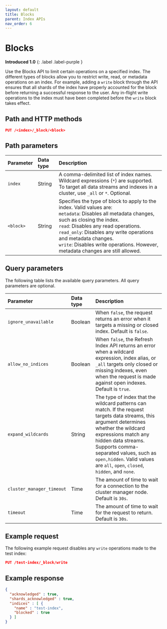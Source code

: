 ```yaml
---
layout: default
title: Blocks
parent: Index APIs
nav_order: 6
---
```


# Blocks
**Introduced 1.0**
{: .label .label-purple }

Use the Blocks API to limit certain operations on a specified index. The different types of blocks allow you to restrict write, read, or metadata operations on an index. 
For example, adding a `write` block through the API ensures that all shards of the index have properly accounted for the block before returning a successful response to the user. Any in-flight write operations to the index must have been completed before the `write` block takes effect.

## Path and HTTP methods

```json
PUT /<index>/_block/<block>
```

## Path parameters

| Parameter | Data type | Description |
:--- | :--- | :---
| `index` | String | A comma-delimited list of index names. Wildcard expressions (`*`) are supported. To target all data streams and indexes in a cluster, use `_all` or `*`. Optional. |
| `<block>` | String | Specifies the type of block to apply to the index.  Valid values are: <br> `metadata`: Disables all metadata changes, such as closing the index. <br> `read`: Disables any read operations. <br> `read_only`: Disables any write operations and metadata changes. <br> `write`: Disables write operations. However, metadata changes are still allowed. |

## Query parameters

The following table lists the available query parameters. All query parameters are optional.

| Parameter | Data type | Description |
| :--- | :--- | :--- |
| `ignore_unavailable` | Boolean | When `false`, the request returns an error when it targets a missing or closed index. Default is `false`.
| `allow_no_indices` | Boolean | When `false`, the Refresh Index API returns an error when a wildcard expression, index alias, or `_all` targets only closed or missing indexes, even when the request is made against open indexes. Default is `true`. |
| `expand_wildcards` | String | The type of index that the wildcard patterns can match. If the request targets data streams, this argument determines whether the wildcard expressions match any hidden data streams. Supports comma-separated values, such as `open,hidden`. Valid values are `all`, `open`, `closed`, `hidden`, and `none`. |
`cluster_manager_timeout` | Time | The amount of time to wait for a connection to the cluster manager node. Default is `30s`.
`timeout` | Time | The amount of time to wait for the request to return. Default is `30s`. |

## Example request

The following example request disables any `write` operations made to the test index:

```json
PUT /test-index/_block/write
```

## Example response

```json
{
  "acknowledged" : true,
  "shards_acknowledged" : true,
  "indices" : [ {
    "name" : "test-index",
    "blocked" : true
  } ]
}
```